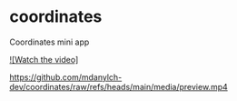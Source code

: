 # coordinates
Coordinates mini app

[![Watch the video]](https://github.com/mdanylch-dev/coordinates/raw/refs/heads/main/media/preview.mp4)

https://github.com/mdanylch-dev/coordinates/raw/refs/heads/main/media/preview.mp4
